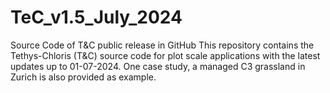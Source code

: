 # TeC_v1.5_July_2024
Source Code of T&C public release in GitHub
This repository contains the Tethys-Chloris (T&C) source code for plot scale applications with the latest updates up to 01-07-2024. 
One case study, a managed C3 grassland in Zurich is also provided as example.  
